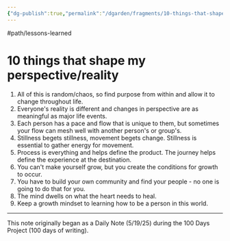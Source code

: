 ```yaml
---
{"dg-publish":true,"permalink":"/dgarden/fragments/10-things-that-shape-my-reality/","created":"2025-05-31T14:10:53.376-04:00","updated":"2025-06-26T10:24:37.643-04:00"}
---
```


#path/lessons-learned 
# 10 things that shape my perspective/reality

1. All of this is random/chaos, so find purpose from within and allow it to change throughout life.
2. Everyone's reality is different and changes in perspective are as meaningful as major life events.
3. Each person has a pace and flow that is unique to them, but sometimes your flow can mesh well with another person's or group's. 
4. Stillness begets stillness, movement begets change. Stillness is essential to gather energy for movement.
5. Process is everything and helps define the product. The journey helps define the experience at the destination.
6. You can't make yourself grow, but you create the conditions for growth to occur.
7. You have to build your own community and find your people - no one is going to do that for you.
8. The mind dwells on what the heart needs to heal.
9. Keep a growth mindset to learning how to be a person in this world.

---
This note originally began as a Daily Note (5/19/25) during the 100 Days Project (100 days of writing).